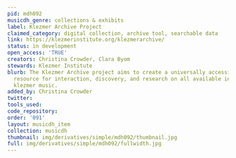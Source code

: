 ```yaml
---
pid: mdh092
musicdh_genre: collections & exhibits
label: Klezmer Archive Project
claimed_category: digital collection, archive tool, searchable data
link: https://klezmerinstitute.org/klezmerarchive/
status: in development
open_access: 'TRUE'
creators: Christina Crowder, Clara Byom
stewards: Klezmer Institute
blurb: The Klezmer Archive project aims to create a universally accessible, useful
  resource for interaction, discovery, and research on all available information about
  klezmer music.
added_by: Christina Crowder
twitter: 
tools_used: 
code_repository: 
order: '091'
layout: musicdh_item
collection: musicdh
thumbnail: img/derivatives/simple/mdh092/thumbnail.jpg
full: img/derivatives/simple/mdh092/fullwidth.jpg
---
```

